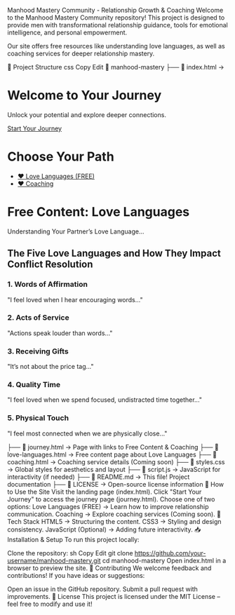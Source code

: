 Manhood Mastery Community - Relationship Growth & Coaching
Welcome to the Manhood Mastery Community repository! This project is designed to provide men with transformational relationship guidance, tools for emotional intelligence, and personal empowerment.

Our site offers free resources like understanding love languages, as well as coaching services for deeper relationship mastery.

📂 Project Structure
css
Copy
Edit
📂 manhood-mastery
 ├── 📄 index.html  → <!-- index.html (Landing Page) -->
<!DOCTYPE html>
<html lang="en">
<head>
    <meta charset="UTF-8">
    <meta name="viewport" content="width=device-width, initial-scale=1.0">
    <title>Welcome</title>
    <link rel="stylesheet" href="styles.css">
</head>
<body>
    <div class="container">
        <h1>Welcome to Your Journey</h1>
        <p>Unlock your potential and explore deeper connections.</p>
        <a href="journey.html" class="btn">Start Your Journey</a>
    </div>
</body>
</html>


<!DOCTYPE html>
<html lang="en">
<head>
    <meta charset="UTF-8">
    <meta name="viewport" content="width=device-width, initial-scale=1.0">
    <title>Choose Your Path</title>
    <link rel="stylesheet" href="styles.css">
</head>
<body>
    <div class="container">
        <h1>Choose Your Path</h1>
        <ul>
            <li><a href="love-languages.html">❤️ Love Languages (FREE)</a></li>
            <li><a href="#">❤️ Coaching</a></li>
        </ul>
    </div>
</body>
</html>


<!DOCTYPE html>
<html lang="en">
<head>
    <meta charset="UTF-8">
    <meta name="viewport" content="width=device-width, initial-scale=1.0">
    <title>Free Content: Love Languages</title>
    <link rel="stylesheet" href="styles.css">
</head>
<body>
    <div class="container">
        <h1>Free Content: Love Languages</h1>
        <p>Understanding Your Partner’s Love Language...</p>
        <h2>The Five Love Languages and How They Impact Conflict Resolution</h2>
        <h3>1. Words of Affirmation</h3>
        <p>"I feel loved when I hear encouraging words..."</p>
        <h3>2. Acts of Service</h3>
        <p>"Actions speak louder than words..."</p>
        <h3>3. Receiving Gifts</h3>
        <p>"It’s not about the price tag..."</p>
        <h3>4. Quality Time</h3>
        <p>"I feel loved when we spend focused, undistracted time together..."</p>
        <h3>5. Physical Touch</h3>
        <p>"I feel most connected when we are physically close..."</p>
    </div>
</body>
</html>
 ├── 📄 journey.html  → Page with links to Free Content & Coaching  
 ├── 📄 love-languages.html  → Free content page about Love Languages  
 ├── 📄 coaching.html  → Coaching service details (Coming soon)  
 ├── 📄 styles.css  → Global styles for aesthetics and layout  
 ├── 📄 script.js  → JavaScript for interactivity (if needed)  
 ├── 📄 README.md  → This file! Project documentation  
 ├── 📄 LICENSE  → Open-source license information  
🚀 How to Use the Site
Visit the landing page (index.html).
Click "Start Your Journey" to access the journey page (journey.html).
Choose one of two options:
Love Languages (FREE) → Learn how to improve relationship communication.
Coaching → Explore coaching services (Coming soon).
🎨 Tech Stack
HTML5 → Structuring the content.
CSS3 → Styling and design consistency.
JavaScript (Optional) → Adding future interactivity.
📥 Installation & Setup
To run this project locally:

Clone the repository:
sh
Copy
Edit
git clone https://github.com/your-username/manhood-mastery.git
cd manhood-mastery
Open index.html in a browser to preview the site.
🌱 Contributing
We welcome feedback and contributions! If you have ideas or suggestions:

Open an issue in the GitHub repository.
Submit a pull request with improvements.
📜 License
This project is licensed under the MIT License – feel free to modify and use it!
